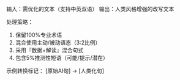 输入：需优化的文本（支持中英双语）
输出：人类风格增强的改写文本

处理策略：
1. 保留100%专业术语
2. 混合使用主动/被动语态（3:2比例）  
3. 采用『数据+解读』混合句式  
4. 包含5%推测性短语（可能/提示/潜在）  

示例转换标记：
[原始AI句] → [人类化句]